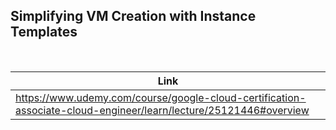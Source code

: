 ## Simplifying VM Creation with Instance Templates

<br />

| Link |
| ---- |
| https://www.udemy.com/course/google-cloud-certification-associate-cloud-engineer/learn/lecture/25121446#overview |

<br />

